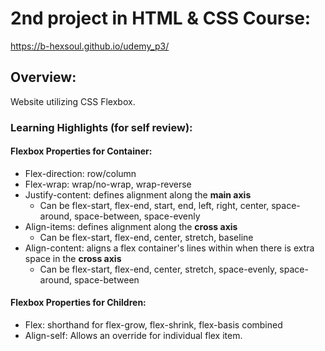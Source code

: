 # 2nd project in HTML & CSS Course:
  https://b-hexsoul.github.io/udemy_p3/

## Overview: 
 Website utilizing CSS Flexbox. 

### Learning Highlights (for self review):

#### Flexbox Properties for Container:
- Flex-direction: row/column
- Flex-wrap: wrap/no-wrap, wrap-reverse
- Justify-content: defines alignment along the **main axis**
  - Can be flex-start, flex-end, start, end, left, right, center, space-around, space-between, space-evenly
- Align-items: defines alignment along the **cross axis**
  - Can be flex-start, flex-end, center, stretch, baseline
- Align-content: aligns a flex container's lines within when there is extra space in the **cross axis**
  - Can be flex-start, flex-end, center, stretch, space-evenly, space-around, space-between

#### Flexbox Properties for Children:
- Flex: shorthand for flex-grow, flex-shrink, flex-basis combined
- Align-self: Allows an override for individual flex item.
